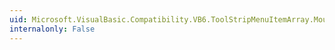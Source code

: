 ```yaml
---
uid: Microsoft.VisualBasic.Compatibility.VB6.ToolStripMenuItemArray.MouseLeave
internalonly: False
---
```

